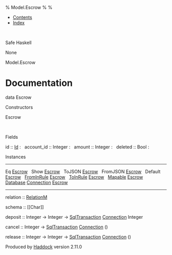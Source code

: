 % Model.Escrow
% 
% 

-   [Contents](index.html)
-   [Index](doc-index.html)

 

Safe Haskell

None

Model.Escrow

Documentation
=============

data Escrow

Constructors

Escrow

 

Fields

id :: [Id](Model-General.html#t:Id)
:    
account\_id :: Integer
:    
amount :: Integer
:    
deleted :: Bool
:    

Instances

  ------------------------------------------------------------------------------------------------------------------------------------ ---
  Eq [Escrow](Model-Escrow.html#t:Escrow)                                                                                               
  Show [Escrow](Model-Escrow.html#t:Escrow)                                                                                             
  ToJSON [Escrow](Model-Escrow.html#t:Escrow)                                                                                           
  FromJSON [Escrow](Model-Escrow.html#t:Escrow)                                                                                         
  Default [Escrow](Model-Escrow.html#t:Escrow)                                                                                          
  [FromInRule](Data-InRules.html#t:FromInRule) [Escrow](Model-Escrow.html#t:Escrow)                                                     
  [ToInRule](Data-InRules.html#t:ToInRule) [Escrow](Model-Escrow.html#t:Escrow)                                                         
  [Mapable](Model-General.html#t:Mapable) [Escrow](Model-Escrow.html#t:Escrow)                                                          
  [Database](Model-General.html#t:Database) [Connection](Data-SqlTransaction.html#t:Connection) [Escrow](Model-Escrow.html#t:Escrow)    
  ------------------------------------------------------------------------------------------------------------------------------------ ---

relation :: [RelationM](Data-Relation.html#t:RelationM)

schema :: [[Char]]

deposit :: Integer -\> Integer -\>
[SqlTransaction](Data-SqlTransaction.html#t:SqlTransaction)
[Connection](Data-SqlTransaction.html#t:Connection) Integer

cancel :: Integer -\>
[SqlTransaction](Data-SqlTransaction.html#t:SqlTransaction)
[Connection](Data-SqlTransaction.html#t:Connection) ()

release :: Integer -\> Integer -\>
[SqlTransaction](Data-SqlTransaction.html#t:SqlTransaction)
[Connection](Data-SqlTransaction.html#t:Connection) ()

Produced by [Haddock](http://www.haskell.org/haddock/) version 2.11.0
